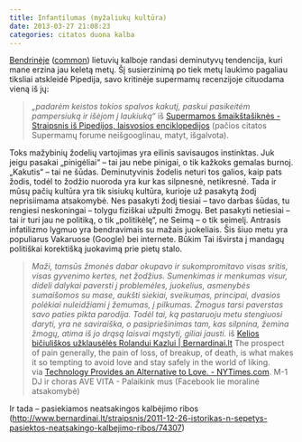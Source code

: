```yaml
---
title: Infantilumas (myžaliukų kultūra)
date: 2013-03-27 21:08:23
categories: citatos duona kalba
---
```


[Bendrinėje](http://www.rzu.lt/index.php?2008-04-04) ([common](http://www.rzu.lt/index.php?2009-05-08)) lietuvių kalboje randasi deminutyvų tendencija, kuri mane erzina jau keletą metų. Šį susierzinimą po tiek metų laukimo pagaliau tiksliai atskleidė Pipedija, savo kritinėje supermamų recenzijoje cituodama vieną iš jų:

> *„padarėm keistos tokios spalvos kakutį, paskui pasikeitėm pampersiuką ir išėjom į laukiuką“* iš [Supermamos šmaikštašiknės - Straipsnis iš Pipedijos, laisvosios enciklopedijos](http://pipedija.laikas.lt/index.php/Supermamos_%C5%A1maik%C5%A1ta%C5%A1ikn%C4%97s) (pačios citatos Supermamų forume neišgooglinau, matyt, išgalvota).

Toks mažybinių žodelių vartojimas yra eilinis savisaugos instinktas. Juk jeigu pasakai „pinigėliai“ – tai jau nebe pinigai, o tik kažkoks gemalas burnoj. „Kakutis“ – tai ne šūdas. Deminutyvinis žodelis neturi tos galios, kaip pats žodis, todėl to žodžio nuoroda yra kur kas silpnesnė, netikresnė. Tada ir mūsų pačių kultūra yra tik sisiukų kultūra, kurioje už pasakytą žodį neprisiimama atsakomybė. Nes pasakyti žodį tiesiai – tavo darbas šūdas, tu rengiesi neskoningai – tolygu fiziškai užpulti žmogų. Bet pasakyti netiesiai – tai ir turi jau ne politiką, o tik „politikėlę“, ne Seimą – o tik seimelį. Antrasis infatilizmo lygmuo yra bendravimais su mažais juokeliais. Šis šiuo metu yra populiarus Vakaruose (Google) bei internete. Būkim Tai išvirsta į mandagų politiškai korektišką juokavimą prie pietų stalo.

> *Maži, tamsūs žmonės dabar okupavo ir sukompromitavo visas sritis, visas gyvenimo kertes, net žodžius. Sumenkimas ir menkumas visur, dideli dalykai paversti į problemėles, juokelius, asmenybės sumaišomos su mase, aukšti siekiai, sveikumas, principai, dvasios polėkiai nuleidžiami į žemumas, į pilkumas. Žmogus tarsi paverstas savo paties pikta parodija. Todėl tai, ką pastaruoju metu stengiuosi daryti, yra ne saviraiška, o pasipriešinimas tam, kas silpnina, žemina žmogų, atima iš jo drąsą laisvai mąstyti, giliai jausti.* iš [Kelios bičiuliškos užklausėlės Rolandui Kazlui | Bernardinai.lt](http://bernardinai.lt/straipsnis/2010-12-21-kelios-biciuliskos-uzklauseles-rolandui-kazlui/55014) The prospect of pain generally, the pain of loss, of breakup, of death, is what makes it so tempting to avoid love and stay safely in the world of liking. via [Technology Provides an Alternative to Love. - NYTimes.com](http://www.nytimes.com/2011/05/29/opinion/29franzen.html?pagewanted=2&_r=4). M-1 DJ ir choras AVE VITA - Palaikink mus (Facebook lie moralinė atsakomybė)

Ir tada – pasiekiamos neatsakingos kalbėjimo ribos (<http://www.bernardinai.lt/straipsnis/2011-12-26-istorikas-n-sepetys-pasiektos-neatsakingo-kalbejimo-ribos/74307>)
